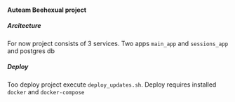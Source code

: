 #### Auteam Beehexual project

##### Arcitecture
For now project consists of 3 services. 
Two apps `main_app` and `sessions_app` and postgres db

##### Deploy
Too deploy project execute `deploy_updates.sh`. 
Deploy requires installed `docker` and `docker-compose`

